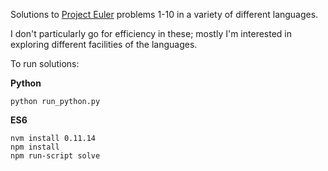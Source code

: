 Solutions to [Project Euler](https://projecteuler.net/) problems 1-10 in a variety of different languages.

I don't particularly go for efficiency in these; mostly I'm interested in exploring different facilities of the languages.

To run solutions:

**Python**

    python run_python.py

**ES6**

    nvm install 0.11.14
    npm install
    npm run-script solve
